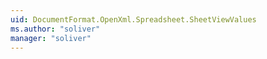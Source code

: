 ```yaml
---
uid: DocumentFormat.OpenXml.Spreadsheet.SheetViewValues
ms.author: "soliver"
manager: "soliver"
---
```

